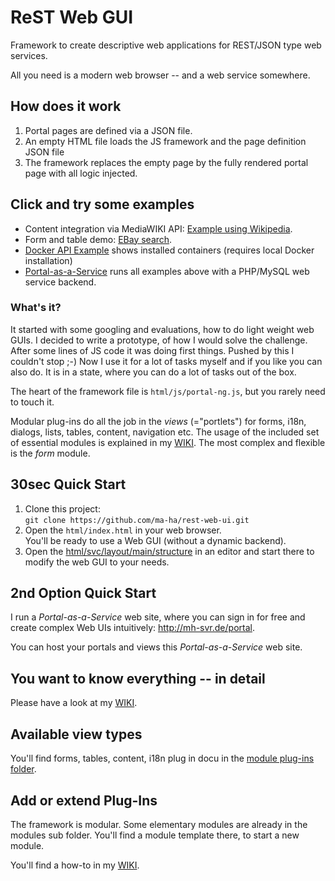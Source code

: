 # ReST Web GUI
Framework to create descriptive web applications for REST/JSON type web services. 

All you need is a modern web browser -- and a web service somewhere.

## How does it work
1. Portal pages are defined via a JSON file. 
2. An empty HTML file loads the JS framework and the page definition JSON file
3. The framework replaces the empty page by the fully rendered portal page with all logic injected.

## Click and try some examples
* Content integration via MediaWIKI API:
<a href="http://mh-svr.de/portal/show.php?layout=MoGiuwzxzh" target="_blank">Example using Wikipedia</a>.
* Form and table demo: 
<a href="http://mh-svr.de/portal/show.php?layout=57aqwA687d" target="_blank">EBay search</a>.
* <a href="http://mh-svr.de/portal/show.php?layout=nRBs3E9sQp" target="_blank">Docker API Example</a> shows installed containers (requires local Docker installation)
* <a href="http://mh-svr.de/portal/" target="_blank">Portal-as-a-Service</a> runs all examples above with a PHP/MySQL web service backend.

### What's it?
It started with some googling and evaluations, how to do light weight web GUIs. 
I decided to write a prototype, of how I would solve the challenge. 
After some lines of JS code it was doing first things. 
Pushed by this I couldn't stop ;-) Now I use it for a lot of tasks myself and if you like you can also do.
It is in a state, where you can do a lot of tasks out of the box.

The heart of the framework file is `html/js/portal-ng.js`, but you rarely need to touch it.

Modular plug-ins do all the job in the *views* (="portlets") for forms, i18n, dialogs, lists, tables, content, navigation etc.
The usage of the included set of essential modules is explained in my [WIKI](https://github.com/ma-ha/rest-web-ui/wiki).
The most complex and flexible is the *form* module.  

## 30sec Quick Start
1. Clone this project:<br>
    `git clone https://github.com/ma-ha/rest-web-ui.git`
2. Open the `html/index.html` in your web browser. <br>You'll be ready to use a Web GUI (without a dynamic backend).
2. Open the [html/svc/layout/main/structure](https://github.com/ma-ha/rest-web-ui/blob/master/html/svc/layout/main/structure) in an editor and start there to modify the web GUI to your needs.

## 2nd Option Quick Start
I run a *Portal-as-a-Service* web site, where you can sign in for free and
create complex Web UIs intuitively: <a href="http://mh-svr.de/portal" target="_blank">http://mh-svr.de/portal</a>.

You can host your portals and views this *Portal-as-a-Service* web site. 

## You want to know everything -- in detail
Please have a look at my [WIKI](https://github.com/ma-ha/rest-web-ui/wiki).

## Available view types
You'll find forms, tables, content, i18n plug in docu in the 
[module plug-ins folder](html/modules/). 

## Add or extend Plug-Ins
The framework is modular. Some elementary modules are already in the modules sub folder.
You'll find a module template there, to start a new module.

You'll find a how-to in my [WIKI](https://github.com/ma-ha/rest-web-ui/wiki/Module-Programming).